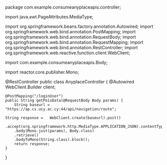 package com.example.consumeanyplaceapis.controller;

import java.awt.PageAttributes.MediaType;

import org.springframework.beans.factory.annotation.Autowired;
import org.springframework.web.bind.annotation.PostMapping;
import org.springframework.web.bind.annotation.RequestBody;
import org.springframework.web.bind.annotation.RequestMapping;
import org.springframework.web.bind.annotation.RestController;
import org.springframework.web.reactive.function.client.WebClient;

import com.example.consumeanyplaceapis.Body;

import reactor.core.publisher.Mono;

@RestController
public class AnyplaceController {
	@Autowired
	WebClient.Builder client;
	
	@PostMapping("/loginUser")
	public String getPoisData(@RequestBody Body params) {
		String baseurl = "https://ap.cs.ucy.ac.cy:44/api/navigation/route";
		
	String response = 	WebClient.create(baseurl).post()
		.accept(org.springframework.http.MediaType.APPLICATION_JSON).contentType(org.springframework.http.MediaType.APPLICATION_JSON)
		.body(Mono.just(params), Body.class)
		.retrieve()
		.bodyToMono(String.class).block();
		return response;
	}

}
